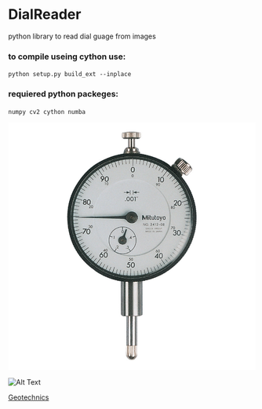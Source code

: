 # DialReader
python library to read dial guage from images

### to compile useing cython use:
`python setup.py build_ext --inplace`
### requiered python packeges:
`numpy cv2 cython numba`


![GitHub Logo](/img/dial_1.jpg)

![Alt Text](http://www.geotechegypt.com)

[Geotechnics](http://www.geotechegypt.com)
